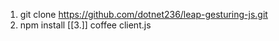 1. git clone https://github.com/dotnet236/leap-gesturing-js.git
2. npm install
[[3.]] coffee client.js
